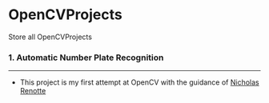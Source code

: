 # OpenCVProjects
Store all OpenCVProjects

### 1. Automatic Number Plate Recognition
<hr>
</hr>

- This project is my first attempt at OpenCV with the guidance of [
Nicholas Renotte](https://www.youtube.com/watch?v=0-4p_QgrdbE&t=6252s&ab_channel=NicholasRenotte) 
